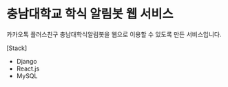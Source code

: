 # 충남대학교 학식 알림봇 웹 서비스

카카오톡 플러스친구 충남대학식알림봇을 웹으로 이용할 수 있도록 만든 서비스입니다.

[Stack]
- Django
- React.js
- MySQL
